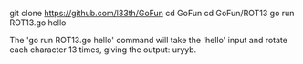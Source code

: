 git clone https://github.com/l33th/GoFun
cd GoFun
cd GoFun/ROT13
go run ROT13.go hello

The 'go run ROT13.go hello' command will take the 'hello' input and rotate each character 13 times, giving the output: uryyb.
